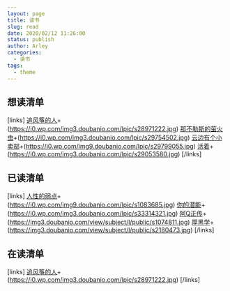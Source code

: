 ```yaml
---
layout: page
title: 读书
slug: read
date: 2020/02/12 11:26:00
status: publish
author: Arley
categories: 
  - 读书
tags: 
  - theme
---
```

<audio autoplay="autoplay" loop="loop" src="http://m10.music.126.net/20200213141327/43ca7309fd93404d36a0987eb2032b78/ymusic/5f47/b831/ff6e/8dd53acbadf3b2a72652d9eff2cdd8e7.mp3"></audio>
## 想读清单
[links]
[追风筝的人](https://book.douban.com/subject/26773004/)+(https://i0.wp.com/img3.doubanio.com/lpic/s28971222.jpg)
[那不勒斯的萤火虫](https://book.douban.com/subject/30180821/)+(https://i0.wp.com/img3.doubanio.com/lpic/s29754502.jpg)
[云边有个小卖部](https://book.douban.com/subject/30254298/)+(https://i0.wp.com/img9.doubanio.com/lpic/s29799055.jpg)
[活着](https://book.douban.com/subject/4913064/)+(https://i0.wp.com/img3.doubanio.com/lpic/s29053580.jpg)
[/links]

## 已读清单
[links]
[人性的弱点](https://book.douban.com/subject/1056295/)+(https://i0.wp.com/img9.doubanio.com/lpic/s1083685.jpg)
[你的潜能](https://book.douban.com/subject/3196088/)+(https://i0.wp.com/img3.doubanio.com/lpic/s33314321.jpg)
[阿Q正传](https://book.douban.com/subject/1088065/)+(https://img3.doubanio.com/view/subject/l/public/s1074811.jpg)
[厚黑学](https://book.douban.com/subject/1911687/)+(https://img3.doubanio.com/view/subject/l/public/s2180473.jpg)
[/links]

## 在读清单
[links]
[追风筝的人](https://book.douban.com/subject/26773004/)+(https://i0.wp.com/img3.doubanio.com/lpic/s28971222.jpg)
[/links]
